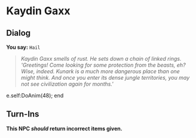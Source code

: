 # Kaydin Gaxx
## Dialog

**You say:** `Hail`



>*Kaydin Gaxx smells of rust.  He sets down a chain of linked rings.  'Greetings!  Come looking for some protection from the beasts, eh?  Wise, indeed.  Kunark is a much more dangerous place than one might think.  And once you enter its dense jungle territories, you may not see civilization again for months.'*


e.self:DoAnim(48);
end

## Turn-Ins



**This NPC *should* return incorrect items given.**





